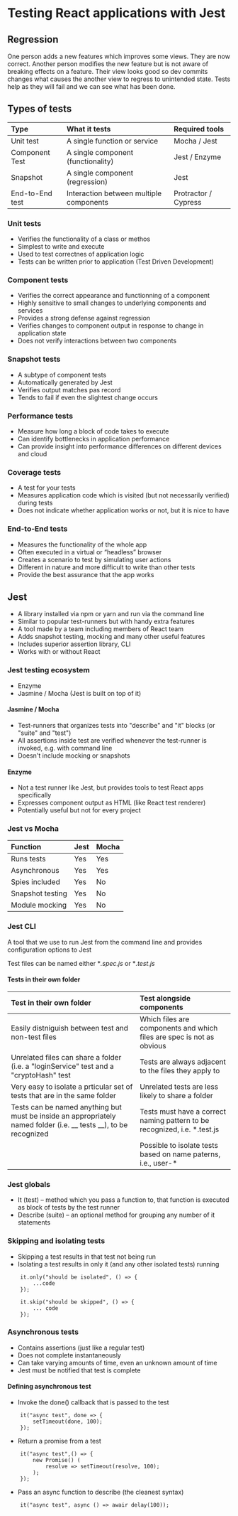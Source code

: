 # Testing React applications with Jest

## Regression
One person adds a new features which improves some views. They are now correct. Another person modifies the new feature but is not aware of breaking effects on a feature. Their view looks good so dev commits changes what causes the another view to regress to unintended state. Tests help as they will fail and we can see what has been done.

## Types of tests
|Type|What it tests|Required tools|
|:---|:------------|:-------------|
|Unit test|A single function or service|Mocha / Jest|
|Component Test|A single component (functionality)|Jest / Enzyme|
|Snapshot|A single component (regression)|Jest|
|End-to-End test|Interaction between multiple components|Protractor / Cypress|

### Unit tests
+ Verifies the functionality of a class or methos
+ Simplest to write and execute
+ Used to test correctnes of application logic
+ Tests can be written prior to application (Test Driven Development)

### Component tests
+ Verifies the correct appearance and functionning of a component
+ Highly sensitive to small changes to underlying components and services
+ Provides a strong defense against regression
+ Verifies changes to component output in response to change in application state
+ Does not verify interactions between two components

### Snapshot tests
+ A subtype of component tests
+ Automatically generated by Jest
+ Verifies output matches pas record
+ Tends to fail if even the slightest change occurs

### Performance tests
+ Measure how long a block of code takes to execute
+ Can identify bottlenecks in application performance
+ Can provide insight into performance differences on different devices and cloud

### Coverage tests
+ A test for your tests
+ Measures application code which is visited (but not necessarily verified) during tests
+ Does not indicate whether application works or not, but it is nice to have

### End-to-End tests
+ Measures the functionality of the whole app
+ Often executed in a virtual or “headless” browser
+ Creates a scenario to test by simulating user actions
+ Different in nature and more difficult to write than other tests
+ Provide the best assurance that the app works

## Jest
+ A library installed via npm or yarn and run via the command line
+ Similar to popular test-runners but with handy extra features
+ A tool made by a team including members of React team
+ Adds snapshot testing, mocking and many other useful features
+ Includes superior assertion library, CLI
+ Works with or without React

### Jest testing ecosystem
+ Enzyme
+ Jasmine / Mocha (Jest is built on top of it)

#### Jasmine / Mocha
+ Test-runners that organizes tests into "describe" and "it" blocks (or "suite" and "test")
+ All assertions inside test are verified whenever the test-runner is invoked, e.g. with command line
+ Doesn't include mocking or snapshots

#### Enzyme
+ Not a test runner like Jest, but provides tools to test React apps specifically
+ Expresses component output as HTML (like React test renderer)
+ Potentially useful but not for every project

### Jest vs Mocha
|Function|Jest|Mocha|
|:-------|:---|:----|
|Runs tests|Yes|Yes|
|Asynchronous|Yes|Yes|
|Spies included|Yes|No|
|Snapshot testing|Yes|No|
|Module mocking|Yes|No|


### Jest CLI
A tool that we use to run Jest from the command line and provides configuration options to Jest

Test files can be named either **.spec.js* or **.test.js*

#### Tests in their own folder
|Test in their own folder|Test alongside components|
|:-----------------------|:------------------------|
|Easily distniguish between test and non-test files|Which files are components and which files are spec is not as obvious|
|Unrelated files can share a folder (i.e. a "loginService" test and a "cryptoHash" test|Tests are always adjacent to the files they apply to|
|Very easy to isolate a prticular set of tests that are in the same folder|Unrelated tests are less likely to share a folder|
|Tests can be named anything but must be inside an appropriately named folder (i.e. __ tests __), to be recognized|Tests must have a correct naming pattern to be recognized, i.e. *.test.js |
||Possible to isolate tests based on name paterns, i.e., user-*|

### Jest globals
+ It (test) – method which you pass a function to, that function is executed as block of tests by the test runner
+ Describe (suite) – an optional method for grouping any number of it statements

### Skipping and isolating tests
+ Skipping a test results in that test not being run
+ Isolating a test results in only it (and any other isolated tests) running

```
    it.only("should be isolated", () => {
        ...code
    });
    
    it.skip("should be skipped", () => {
        ... code
    });
```

### Asynchronous tests
+ Contains assertions (just like a regular test)
+ Does not complete instantaneously
+ Can take varying amounts of time, even an unknown amount of time
+ Jest must be notified that test is complete

#### Defining asynchronous test
+ Invoke the done() callback that is passed to the test
```
    it("async test", done => {
        setTimeout(done, 100);
    });
```
+ Return a promise from a test
```
    it("async test",() => {
        new Promise() (
            resolve => setTimeout(resolve, 100);
        );
    });
```
+ Pass an async function to describe (the cleanest syntax)
```
    it("async test", async () => awair delay(100));
```
